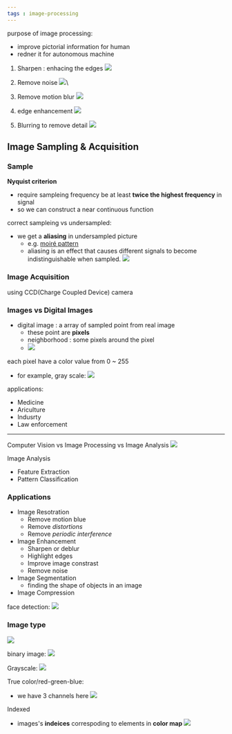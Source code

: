 ```yaml
---
tags : image-processing
---
```



purpose of image processing:
* improve pictorial information for human
* redner it for autonomous machine

1. Sharpen : enhacing the edges
![](https://i.imgur.com/Uk82EJU.png)

2. Remove noise
 ![](https://i.imgur.com/H1Twr6K.png)\
 
 3. Remove motion blur
![](https://i.imgur.com/OZBpaCy.png)

4. edge enhancement
![](https://i.imgur.com/GFuhOs0.png)

5. Blurring to remove detail
![](https://i.imgur.com/eOGGyBj.png)

## Image Sampling & Acquisition
### Sample
**Nyquist criterion**
* require sampleing frequency be at least **twice the  highest frequency** in signal
* so we can construct a near continuous function

correct sampleing vs undersampled:
* we get a **aliasing** in undersampled picture
	* e.g.  [moiré pattern](https://en.wikipedia.org/wiki/Moir%C3%A9_pattern)
	* aliasing is an effect that causes different signals to become indistinguishable when sampled.
![](https://i.imgur.com/Ls6ZrtB.png)


### Image Acquisition
using CCD(Charge Coupled Device) camera

### Images vs Digital Images
* digital image : a array of sampled point from real image
	* these point are **pixels**
	* neighborhood : some pixels around the pixel
	* ![](https://i.imgur.com/Ct3cyJx.png)

each pixel have a color value from 0 ~ 255
* for example, gray scale: 
![](https://i.imgur.com/GuyjHrK.png)

applications:
* Medicine
* Ariculture
* Indusrty
* Law enforcement


---
Computer Vision vs Image Processing vs Image Analysis
![](https://i.imgur.com/bctvmyu.png)


Image Analysis
* Feature Extraction
* Pattern Classification

### Applications
* Image Resotration
	* Remove motion blue 
	* Remove *distortions*
	* Remove *periodic interference*
* Image Enhancement
	* Sharpen or deblur
	* Highlight edges
	* Improve image constrast
	* Remove noise
* Image Segmentation
	* finding the shape of objects in an image
* Image Compression

face detection:
![](https://i.imgur.com/eyUueud.png)

### Image type
![](https://i.imgur.com/GMKNqa8.png)

binary image:
![](https://i.imgur.com/FjyYySH.png)


Grayscale:
![](https://i.imgur.com/8W0963v.png)

True color/red-green-blue:
* we have 3 channels here
![](https://i.imgur.com/CFd22ja.png)

Indexed
* images's **indeices** correspoding to elements in **color map**
![](https://i.imgur.com/jCynIpg.png)
